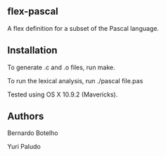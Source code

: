 flex-pascal
---------

A flex definition for a subset of the Pascal language.

Installation
---------

To generate .c and .o files, run make.

To run the lexical analysis, run ./pascal file.pas

Tested using OS X 10.9.2 (Mavericks).

Authors
--------

Bernardo Botelho

Yuri Paludo
